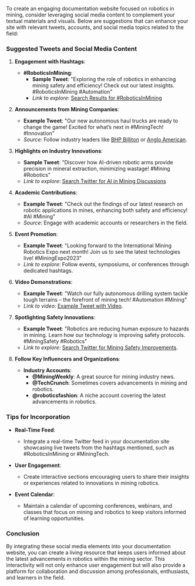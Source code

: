 To create an engaging documentation website focused on robotics in mining, consider leveraging social media content to complement your textual materials and visuals. Below are suggestions that can enhance your site with relevant tweets, accounts, and social media topics related to the field:

### Suggested Tweets and Social Media Content

1. **Engagement with Hashtags**:
   - **#RoboticsInMining**:
     - **Sample Tweet**: "Exploring the role of robotics in enhancing mining safety and efficiency! Check out our latest insights. #RoboticsInMining #Automation"
     - *Link to explore*: [Search Results for #RoboticsInMining](https://twitter.com/search?q=%23RoboticsInMining)

2. **Announcements from Mining Companies**:
   - **Example Tweet**: "Our new autonomous haul trucks are ready to change the game! Excited for what’s next in #MiningTech! #Innovation"
   - *Source*: Follow industry leaders like [BHP Billiton](https://twitter.com/BHP) or [Anglo American](https://twitter.com/AngloAmerican).

3. **Highlights on Industry Innovations**:
   - **Sample Tweet**: "Discover how AI-driven robotic arms provide precision in mineral extraction, minimizing wastage! #Mining #Robotics"
   - *Link to explore*: [Search Twitter for AI in Mining Discussions](https://twitter.com/search?q=%23MiningAI)

4. **Academic Contributions**:
   - **Example Tweet**: "Check out the findings of our latest research on robotic applications in mines, enhancing both safety and efficiency! #AI #Mining"
   - *Source*: Engage with academic accounts or researchers in the field.

5. **Event Promotion**:
   - **Example Tweet**: "Looking forward to the International Mining Robotics Expo next month! Join us to see the latest technologies live! #MiningExpo2023"
   - *Link to explore*: Follow events, symposiums, or conferences through dedicated hashtags.

6. **Video Demonstrations**:
   - **Example Tweet**: "Watch our fully autonomous drilling system tackle tough terrains – the forefront of mining tech! #Automation #Mining"
   - *Link to video*: [Example Tweet with Video](https://twitter.com/i/status/1459628451654302725).

7. **Spotlighting Safety Innovations**:
   - **Example Tweet**: "Robotics are reducing human exposure to hazards in mining. Learn how our technology is improving safety protocols. #MiningSafety #Robotics"
   - *Link to explore*: [Search Twitter for Mining Safety Improvements](https://twitter.com/search?q=%23MiningSafety).

8. **Follow Key Influencers and Organizations**:
   - **Industry Accounts**:
     - **@MiningWeekly**: A great source for mining industry news.
     - **@TechCrunch**: Sometimes covers advancements in mining and robotics.
     - **@roboticsfashion**: A niche account covering the latest advancements in robotics.

### Tips for Incorporation 

- **Real-Time Feed**: 
   - Integrate a real-time Twitter feed in your documentation site showcasing live tweets from the hashtags mentioned, such as #RoboticsInMining or #MiningTech.
  
- **User Engagement**: 
   - Create interactive sections encouraging users to share their insights or experiences related to innovations in mining robotics.
  
- **Event Calendar**: 
   - Maintain a calendar of upcoming conferences, webinars, and classes that focus on mining and robotics to keep visitors informed of learning opportunities.

### Conclusion

By integrating these social media elements into your documentation website, you can create a living resource that keeps users informed about the latest advancements in robotics within the mining sector. This interactivity will not only enhance user engagement but will also provide a platform for collaboration and discussion among professionals, enthusiasts, and learners in the field.